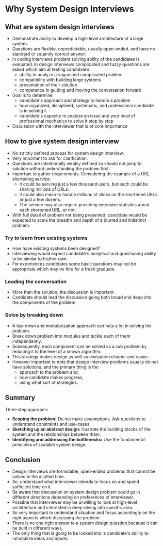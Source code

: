 # Why System Design Interviews

## What are system design interviews

* Demonstrate ability to develop a high-level architecture of a large system.
* Questions are flexible, unpredictable, usually open-ended, and have no standard or squarely correct answer.
* In coding interviews problem solving ability of the candidates is evaluated. In design interviews complicated and fuzzy questions are asked which aim at testing candidate’s
  * ability to analyze a vague and complicated problem
  * compatibility with building large systems
  * presentation of their solution
  * competence in guiding and moving the conversation forward
* Goal is to determine
  * candidate's approach and strategy to handle a problem
  * how organized, disciplined, systematic, and professional candidate is in solving it
  * candidate's capacity to analyze an issue and your level of professional mechanics to solve it step by step
* Discussion with the interviewer that is of core importance

## How to give system design interview

* No strictly defined process for system design interview.
* Very important to ask for clarification.
* Questions are intentionally weakly defined so should not jump to solution without understanding the problem first.
* Important to gather requirements. Considering the example of a URL shortening service:
  * It could be serving just a few thousand users, but each could be sharing millions of URLs.
  * It could also mean to handle millions of clicks on the shortened URLs or just a few dozens.
  * The service may also require providing extensive statistics about each shortened URL, or not.
* With full detail of problem not being presented, candidate would be expected to scale the breadth and depth of a blurred and indistinct problem.

### Try to learn from existing systems

* How have existing systems been designed?
* Interviewing would expect candidate's analytical and questioning ability to be similar to his/her own.
* For experiences candidates some basic questions may not be appropriate which may be fine for a fresh graduate.

### Leading the conversation

* More than the solution, the discussion is important.
* Candidate should lead the discussion going both broad and deep into the components of the problem.

### Solve by breaking down

* A top-down and modularization approach can help a lot in solving the problem.
* Break down problem into modules and tackle each of them independently.
* Subsequently, each component can be solved as a sub problem by reducing it to the level of a known algorithm.
* This strategy makes design as well as evaluation cleaner and easier.
* However important to note that design interview problems usually do not have solutions, and the primary thing is the
  * approach to the problem and,
  * how candidate makes progress,
  * using what sort of strategies.

## Summary

Three step approach:

* **Scoping the problem:** Do not make assumptions. Ask questions to understand constraints and use-cases.
* **Sketching up an abstract design:** Illustrate the building blocks of the system and the relationships between them.
* **Identifying and addressing the bottlenecks:** Use the fundamental principles of scalable system design.

## Conclusion

* Design interviews are formidable, open-ended problems that cannot be solved in the allotted time.
* So, understand what interviewer intends to focus on and spend sufficient time on it.
* Be aware that discussion on system design problem could go in different directions depending on preferences of interviewer.
* Possible that interviewer may be unwilling to look at high-level architecture and interested in deep-diving into specific area.
* So very important to understand situation and focus accordingly on the right aspects which discussing the problem.
* There is no one right answer to a system design question because it can be built in different ways.
* The only thing that is going to be looked into is candidate's ability to rationalize ideas and inputs.
